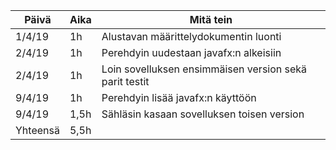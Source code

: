 Päivä | Aika | Mitä tein
------|------|----------
1/4/19| 1h | Alustavan määrittelydokumentin luonti 
2/4/19| 1h | Perehdyin uudestaan javafx:n alkeisiin
2/4/19| 1h | Loin sovelluksen ensimmäisen version sekä parit testit
9/4/19| 1h | Perehdyin lisää javafx:n käyttöön
9/4/19| 1,5h| Sähläsin kasaan sovelluksen toisen version
Yhteensä | 5,5h |

